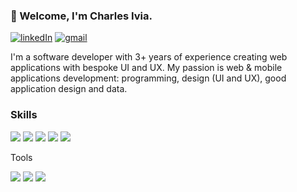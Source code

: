### 👋 Welcome, I'm Charles Ivia.

[![linkedIn](https://img.shields.io/badge/-LinkedIn-0A66C2?style=flat-square&logo=linkedin)](https://www.linkedin.com/in/charles-ivia-6a2828134/)
[![gmail](https://img.shields.io/badge/-iviacharles@gmail.com-grey?style=flat-square&logo=gmail)](mailto://iviacharles@gmail.com)

I'm a software developer with 3+ years of experience creating web applications with bespoke UI and UX. My passion is web & mobile applications development: programming, design (UI and UX), good application design and data.

### Skills

![](https://img.shields.io/badge/Javascript-f5d742?style=flat-square&logo=javascript&logoColor=black)
![](https://img.shields.io/badge/React-61DAFB?style=flat-square&logo=react&logoColor=black)
![](https://img.shields.io/badge/-React%20Native-0A1A2F?style=flat&logo=React&logoColor=00d8fd)
![](https://img.shields.io/badge/Typescript-3178C6?style=flat-square&logo=typescript&logoColor=white)
![](https://img.shields.io/badge/Next.js-000000?style=flat-square&logo=next.js&logoColor=white)

Tools

![](https://img.shields.io/badge/Git-F05032?style=flat-square&logo=git&logoColor=white)
![](https://img.shields.io/badge/-GitHub-0A1A2F?style=flat&logo=github)
![](https://img.shields.io/badge/-Markdown-0A1A2F?style=flat&logo=markdown)
